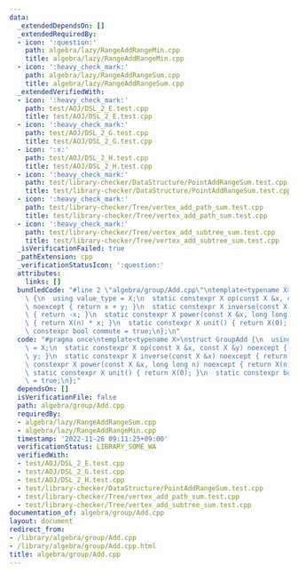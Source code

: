 ```yaml
---
data:
  _extendedDependsOn: []
  _extendedRequiredBy:
  - icon: ':question:'
    path: algebra/lazy/RangeAddRangeMin.cpp
    title: algebra/lazy/RangeAddRangeMin.cpp
  - icon: ':heavy_check_mark:'
    path: algebra/lazy/RangeAddRangeSum.cpp
    title: algebra/lazy/RangeAddRangeSum.cpp
  _extendedVerifiedWith:
  - icon: ':heavy_check_mark:'
    path: test/AOJ/DSL_2_E.test.cpp
    title: test/AOJ/DSL_2_E.test.cpp
  - icon: ':heavy_check_mark:'
    path: test/AOJ/DSL_2_G.test.cpp
    title: test/AOJ/DSL_2_G.test.cpp
  - icon: ':x:'
    path: test/AOJ/DSL_2_H.test.cpp
    title: test/AOJ/DSL_2_H.test.cpp
  - icon: ':heavy_check_mark:'
    path: test/library-checker/DataStructure/PointAddRangeSum.test.cpp
    title: test/library-checker/DataStructure/PointAddRangeSum.test.cpp
  - icon: ':heavy_check_mark:'
    path: test/library-checker/Tree/vertex_add_path_sum.test.cpp
    title: test/library-checker/Tree/vertex_add_path_sum.test.cpp
  - icon: ':heavy_check_mark:'
    path: test/library-checker/Tree/vertex_add_subtree_sum.test.cpp
    title: test/library-checker/Tree/vertex_add_subtree_sum.test.cpp
  _isVerificationFailed: true
  _pathExtension: cpp
  _verificationStatusIcon: ':question:'
  attributes:
    links: []
  bundledCode: "#line 2 \"algebra/group/Add.cpp\"\ntemplate<typename X>\nstruct GroupAdd\
    \ {\n  using value_type = X;\n  static constexpr X op(const X &x, const X &y)\
    \ noexcept { return x + y; }\n  static constexpr X inverse(const X &x) noexcept\
    \ { return -x; }\n  static constexpr X power(const X &x, long long n) noexcept\
    \ { return X(n) * x; }\n  static constexpr X unit() { return X(0); }\n  static\
    \ constexpr bool commute = true;\n};\n"
  code: "#pragma once\ntemplate<typename X>\nstruct GroupAdd {\n  using value_type\
    \ = X;\n  static constexpr X op(const X &x, const X &y) noexcept { return x +\
    \ y; }\n  static constexpr X inverse(const X &x) noexcept { return -x; }\n  static\
    \ constexpr X power(const X &x, long long n) noexcept { return X(n) * x; }\n \
    \ static constexpr X unit() { return X(0); }\n  static constexpr bool commute\
    \ = true;\n};"
  dependsOn: []
  isVerificationFile: false
  path: algebra/group/Add.cpp
  requiredBy:
  - algebra/lazy/RangeAddRangeSum.cpp
  - algebra/lazy/RangeAddRangeMin.cpp
  timestamp: '2022-11-26 09:11:25+09:00'
  verificationStatus: LIBRARY_SOME_WA
  verifiedWith:
  - test/AOJ/DSL_2_E.test.cpp
  - test/AOJ/DSL_2_G.test.cpp
  - test/AOJ/DSL_2_H.test.cpp
  - test/library-checker/DataStructure/PointAddRangeSum.test.cpp
  - test/library-checker/Tree/vertex_add_path_sum.test.cpp
  - test/library-checker/Tree/vertex_add_subtree_sum.test.cpp
documentation_of: algebra/group/Add.cpp
layout: document
redirect_from:
- /library/algebra/group/Add.cpp
- /library/algebra/group/Add.cpp.html
title: algebra/group/Add.cpp
---
```

